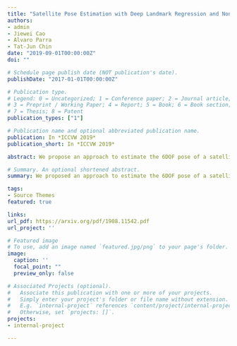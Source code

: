 ```yaml
---
title: "Satellite Pose Estimation with Deep Landmark Regression and Nonlinear Pose Refinement"
authors:
- admin
- Jiewei Cao
- Alvaro Parra
- Tat-Jun Chin
date: "2019-09-01T00:00:00Z"
doi: ""

# Schedule page publish date (NOT publication's date).
publishDate: "2017-01-01T00:00:00Z"

# Publication type.
# Legend: 0 = Uncategorized; 1 = Conference paper; 2 = Journal article;
# 3 = Preprint / Working Paper; 4 = Report; 5 = Book; 6 = Book section;
# 7 = Thesis; 8 = Patent
publication_types: ["1"]

# Publication name and optional abbreviated publication name.
publication: In *ICCVW 2019*
publication_short: In *ICCVW 2019*

abstract: We propose an approach to estimate the 6DOF pose of a satellite, relative to a canonical pose, from a single image. Such a problem is crucial in many space proximity operations, such as docking, debris removal, and inter-spacecraft communications. Our approach combines machine learning and geometric optimisation, by predicting the coordinates of a set of landmarks in the input image, associating the landmarks to their corresponding 3D points on an a priori reconstructed 3D model, then solving for the object pose using non-linear optimisation. Our approach is not only novel for this specific pose estimation task, which helps to further open up a relatively new domain for machine learning and computer vision, but it also demonstrates superior accuracy and won the first place in the recent Kelvins Pose Estimation Challenge organised by the European Space Agency (ESA).

# Summary. An optional shortened abstract.
summary: We proposed an approach to estimate the 6DOF pose of a satellite. Our method won the first place in the Kelvins Pose Estimation Challenge organised by the European Space Agency (ESA).

tags:
- Source Themes
featured: true

links:
url_pdf: https://arxiv.org/pdf/1908.11542.pdf
url_project: ''

# Featured image
# To use, add an image named `featured.jpg/png` to your page's folder. 
image:
  caption: ''
  focal_point: ""
  preview_only: false

# Associated Projects (optional).
#   Associate this publication with one or more of your projects.
#   Simply enter your project's folder or file name without extension.
#   E.g. `internal-project` references `content/project/internal-project/index.md`.
#   Otherwise, set `projects: []`.
projects:
- internal-project

---
```



